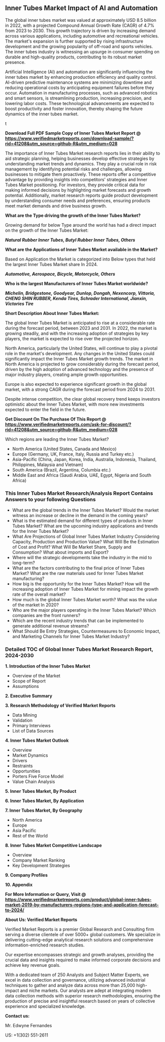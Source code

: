 <h2>Inner Tubes Market Impact of AI and Automation</h2><p>The global inner tubes market was valued at approximately USD 8.5 billion in 2022, with a projected Compound Annual Growth Rate (CAGR) of 4.7% from 2023 to 2030. This growth trajectory is driven by increasing demand across various applications, including automotive and recreational vehicles. The market's expansion is further supported by rising infrastructure development and the growing popularity of off-road and sports vehicles. The inner tubes industry is witnessing an upsurge in consumer spending on durable and high-quality products, contributing to its robust market presence.</p><p>Artificial Intelligence (AI) and automation are significantly influencing the inner tubes market by enhancing production efficiency and quality control. AI-driven predictive maintenance systems are minimizing downtime and reducing operational costs by anticipating equipment failures before they occur. Automation in manufacturing processes, such as advanced robotics and smart sensors, is streamlining production, increasing precision, and lowering labor costs. These technological advancements are expected to boost productivity and foster innovation, thereby shaping the future dynamics of the inner tubes market.</p>t</p><p id="" class=""><strong>Download Full PDF Sample Copy of Inner Tubes Market Report @ <a href="https://www.verifiedmarketreports.com/download-sample/?rid=41208&utm_source=github-R&utm_medium=028" target="_blank">https://www.verifiedmarketreports.com/download-sample/?rid=41208&utm_source=github-R&utm_medium=028</a></strong></p><p>The importance of&nbsp;Inner Tubes Market research reports lies in their ability to aid strategic planning, helping businesses develop effective strategies by understanding market trends and dynamics. They play a crucial role in risk management by identifying potential risks and challenges, allowing businesses to mitigate them proactively. These reports offer a competitive advantage by providing insights into competitors' strategies and Inner Tubes Market positioning. For investors, they provide critical data for making informed decisions by highlighting market forecasts and growth potential. Additionally, market research reports guide product development by understanding consumer needs and preferences, ensuring products meet market demands and drive business growth.</p><p><strong>What are the&nbsp;Type driving the growth of the Inner Tubes Market?</strong></p><p id="" class="">Growing demand for below Type around the world has had a direct impact on the growth of the Inner Tubes Market:</p><em><strong>Natural Rubber Inner Tubes, Butyl Rubber Inner Tubes, Others</strong></em></p><strong>What are the&nbsp;Applications&nbsp;of Inner Tubes Market available in the Market?</strong></p><p id="" class="">Based on Application the Market is categorized into Below types that held the largest Inner Tubes Market share In 2024.</p><em><strong>Automotive, Aerospace, Bicycle, Motorcycle, Others</strong></em></p><strong>Who is the largest Manufacturers of Inner Tubes Market worldwide?</strong></p><p><em><strong>Michelin, Bridgestone, Goodyear, Dunlop, Dongah, Nexencorp, Vittoria, CHENG SHIN RUBBER, Kenda Tires, Schrader International, Jianxin, Victories Tire</strong></em></p><p id="" class=""><strong>Short Description About Inner Tubes Market:</strong></p><p>The global Inner Tubes Market is anticipated to rise at a considerable rate during the forecast period, between 2023 and 2031. In 2022, the market is growing steadily, and with the increasing adoption of strategies by key players, the market is expected to rise over the projected horizon.</p><p>North America, particularly the United States, will continue to play a pivotal role in the market's development. Any changes in the United States could significantly impact the Inner Tubes Market growth trends. The market in North America is projected to grow considerably during the forecast period, driven by the high adoption of advanced technology and the presence of major industry players, creating ample growth opportunities.</p><p>Europe is also expected to experience significant growth in the global market, with a strong CAGR during the forecast period from 2024 to 2031.</p><p>Despite intense competition, the clear global recovery trend keeps investors optimistic about the Inner Tubes Market, with more new investments expected to enter the field in the future.</p><p id="" class=""><strong>Get Discount On The Purchase Of This Report @ <a href="https://www.verifiedmarketreports.com/ask-for-discount/?rid=41208&utm_source=github-R&utm_medium=028" target="_blank">https://www.verifiedmarketreports.com/ask-for-discount/?rid=41208&utm_source=github-R&utm_medium=028</a></strong></p>Which regions are leading the Inner Tubes Market?</p><ul><li>North America (United States, Canada and Mexico)</li><li>Europe (Germany, UK, France, Italy, Russia and Turkey etc.)</li><li>Asia-Pacific (China, Japan, Korea, India, Australia, Indonesia, Thailand, Philippines, Malaysia and Vietnam)</li><li>South America (Brazil, Argentina, Columbia etc.)</li><li>Middle East and Africa (Saudi Arabia, UAE, Egypt, Nigeria and South Africa)</li></ul><h3 id="" class="">This Inner Tubes Market Research/Analysis Report Contains Answers to your following Questions</h3><ul><li>What are the global trends in the Inner Tubes Market? Would the market witness an increase or decline in the demand in the coming years?</li><li>What is the estimated demand for different types of products in Inner Tubes Market? What are the upcoming industry applications and trends for the Inner Tubes Market?</li><li>What Are Projections of Global Inner Tubes Market Industry Considering Capacity, Production and Production Value? What Will Be the Estimation of Cost and Profit? What Will Be Market Share, Supply and Consumption? What about imports and Export?</li><li>Where will the strategic developments take the industry in the mid to long-term?</li><li>What are the factors contributing to the final price of Inner Tubes Market? What are the raw materials used for Inner Tubes Market manufacturing?</li><li>How big is the opportunity for the Inner Tubes Market? How will the increasing adoption of Inner Tubes Market for mining impact the growth rate of the overall market?</li><li>How much is the global Inner Tubes Market worth? What was the value of the market In 2020?</li><li>Who are the major players operating in the Inner Tubes Market? Which companies are the front runners?</li><li>Which are the recent industry trends that can be implemented to generate additional revenue streams?</li><li>What Should Be Entry Strategies, Countermeasures to Economic Impact, and Marketing Channels for Inner Tubes Market Industry?</li></ul><h3 id="" class="">Detailed TOC of Global Inner Tubes Market Research Report, 2024-2030</h3><p id="" class=""><strong>1. Introduction of the Inner Tubes Market</strong></p><ul><li>Overview of the Market</li><li>Scope of Report</li><li>Assumptions</li></ul><p id="" class=""><strong>2. Executive Summary</strong></p><p id="" class=""><strong>3. Research Methodology of Verified Market Reports</strong></p><ul><li>Data Mining</li><li>Validation</li><li>Primary Interviews</li><li>List of Data Sources</li></ul><p id="" class=""><strong>4. Inner Tubes Market Outlook</strong></p><ul><li>Overview</li><li>Market Dynamics</li><li>Drivers</li><li>Restraints</li><li>Opportunities</li><li>Porters Five Force Model</li><li>Value Chain Analysis</li></ul><p id="" class=""><strong>5. Inner Tubes Market, By Product</strong></p><p id="" class=""><strong>6. Inner Tubes Market, By Application</strong></p><p id="" class=""><strong>7. Inner Tubes Market, By Geography</strong></p><ul><li>North America</li><li>Europe</li><li>Asia Pacific</li><li>Rest of the World</li></ul><p id="" class=""><strong>8. Inner Tubes Market Competitive Landscape</strong></p><ul><li>Overview</li><li>Company Market Ranking</li><li>Key Development Strategies</li></ul><p id="" class=""><strong>9. Company Profiles</strong></p><p id="" class=""><strong>10. Appendix</strong></p><p id="" class=""><strong>For More Information or Query, Visit @ <a href="https://www.verifiedmarketreports.com/product/global-inner-tubes-market-2019-by-manufacturers-regions-type-and-application-forecast-to-2024/" target="_blank">https://www.verifiedmarketreports.com/product/global-inner-tubes-market-2019-by-manufacturers-regions-type-and-application-forecast-to-2024/</a></strong></p><p id="" class=""><strong>About Us: Verified Market Reports</strong></p><p id="" class="">Verified Market Reports is a premier Global Research and Consulting firm serving a diverse clientele of over 5000+ global customers. We specialize in delivering cutting-edge analytical research solutions and comprehensive information-enriched research studies.</p><p id="" class="">Our expertise encompasses strategic and growth analyses, providing the crucial data and insights required to make informed corporate decisions and achieve key revenue goals.</p><p id="" class="">With a dedicated team of 250 Analysts and Subject Matter Experts, we excel in data collection and governance, utilizing advanced industrial techniques to gather and analyze data across more than 25,000 high-impact and niche markets. Our analysts are adept at integrating modern data collection methods with superior research methodologies, ensuring the production of precise and insightful research based on years of collective experience and specialized knowledge.</p><p id="" class=""><strong>Contact us:</strong></p><p id="" class="">Mr. Edwyne Fernandes</p><p id="" class="">US: +1(302) 551-2611</p>